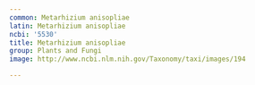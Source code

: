 ```yaml
---
common: Metarhizium anisopliae
latin: Metarhizium anisopliae
ncbi: '5530'
title: Metarhizium anisopliae
group: Plants and Fungi
image: http://www.ncbi.nlm.nih.gov/Taxonomy/taxi/images/194

---
```

